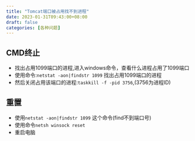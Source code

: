 ```yaml
---
title: "Tomcat端口被占用找不到进程"
date: 2023-01-31T09:43:00+08:00
draft: false
categories: [各种问题]
---
```


## CMD终止

* 找出占用1099端口的进程,进入windows命令，查看什么进程占用了1099端口 
* 使用命令:`netstat -aon|findstr 1099` 找出占用1099端口的进程
* 然后关闭占用该端口的进程:`taskkill -f -pid 3756`,(3756为进程ID)

## 重置

* 使用`netstat -aon|findstr 1099` 这个命令(find不到端口号)
* 使用命令`netsh winsock reset`
* 重启电脑


